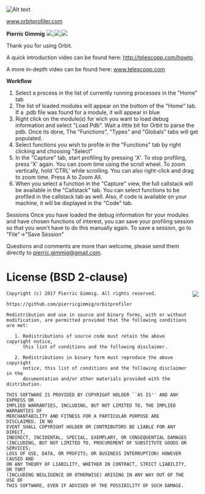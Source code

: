 ![Alt text](logos/orbit_logo.png)

www.orbitprofiler.com

**Pierric Gimmig** 
[ <img src="https://github.com/pierricgimmig/orbitprofiler/blob/master/logos/twitter.png">](https://twitter.com/pierricgimmig)[ <img src="https://github.com/pierricgimmig/orbitprofiler/blob/master/logos/linkedin.png">](https://www.linkedin.com/in/pgimmig/)[ <img src="https://github.com/pierricgimmig/orbitprofiler/blob/master/logos/mail.png">](mailto:pierric.gimmig@gmail.com)

Thank you for using Orbit.

A quick introduction video can be found here:
http://telescopp.com/howto

A more in-depth video can be found here:
www.telescopp.com

**Workflow**
1. Select a process in the list of currently running processes in the "Home" tab
2. The list of loaded modules will appear on the bottom of the "Home" tab.  If a .pdb file was found for a module, it will appear in blue
3. Right click on the module(s) for wich you want to load debug information and select "Load Pdb".  Wait a little bit for Orbit to parse the pdb.  Once its done, The "Functions", "Types" and "Globals" tabs will get populated.
4. Select functions you wish to profile in the "Functions" tab by right clicking and choosing "Select"
5. In the "Capture" tab, start profiling by pressing 'X'.  To stop profiling, press 'X' again.  You can zoom time using the scroll wheel.  To zoom vertically, hold 'CTRL' while scrolling.  You can also right-click and drag to zoom time.  Press A to Zoom All.
6. When you select a function in the "Capture" view, the full callstack will be available in the "Callstack" tab.  You can select functions to be profiled in the callstack tab as well.  Also, if code is available on your machine, it will be displayed in the "Code" tab.

Sessions
Once you have loaded the debug information for your modules and have chosen functions of interest, you can save your profiling session so that you won't have to do this manually again.  To save a session, go to "File"->"Save Session"

Questions and comments are more than welcome, please send them directly to pierric.gimmig@gmail.com.

License (BSD 2-clause)
======

<a href="http://opensource.org/licenses/BSD-2-Clause" target="_blank">
<img align="right" src="http://opensource.org/trademarks/opensource/OSI-Approved-License-100x137.png">
</a>

	Copyright (c) 2017 Pierric Gimmig. All rights reserved.
	
	https://github.com/pierricgimmig/orbitprofiler
	
	Redistribution and use in source and binary forms, with or without
	modification, are permitted provided that the following conditions are met:
	
	   1. Redistributions of source code must retain the above copyright notice,
	      this list of conditions and the following disclaimer.
	
	   2. Redistributions in binary form must reproduce the above copyright
	      notice, this list of conditions and the following disclaimer in the
	      documentation and/or other materials provided with the distribution.
	
	THIS SOFTWARE IS PROVIDED BY COPYRIGHT HOLDER ``AS IS'' AND ANY EXPRESS OR
	IMPLIED WARRANTIES, INCLUDING, BUT NOT LIMITED TO, THE IMPLIED WARRANTIES OF
	MERCHANTABILITY AND FITNESS FOR A PARTICULAR PURPOSE ARE DISCLAIMED. IN NO
	EVENT SHALL COPYRIGHT HOLDER OR CONTRIBUTORS BE LIABLE FOR ANY DIRECT,
	INDIRECT, INCIDENTAL, SPECIAL, EXEMPLARY, OR CONSEQUENTIAL DAMAGES
	(INCLUDING, BUT NOT LIMITED TO, PROCUREMENT OF SUBSTITUTE GOODS OR SERVICES;
	LOSS OF USE, DATA, OR PROFITS; OR BUSINESS INTERRUPTION) HOWEVER CAUSED AND
	ON ANY THEORY OF LIABILITY, WHETHER IN CONTRACT, STRICT LIABILITY, OR TORT
	(INCLUDING NEGLIGENCE OR OTHERWISE) ARISING IN ANY WAY OUT OF THE USE OF
	THIS SOFTWARE, EVEN IF ADVISED OF THE POSSIBILITY OF SUCH DAMAGE. 
